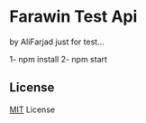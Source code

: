 # Farawin Test Api
by AliFarjad
just for test...

1- npm install
2- npm start

## License
[MIT](LICENSE) License
